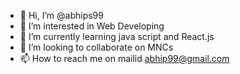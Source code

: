 - 👋 Hi, I’m @abhips99
- 👀 I’m interested in Web Developing
- 🌱 I’m currently learning java script and React.js
- 💞️ I’m looking to collaborate on MNCs
- 📫 How to reach me on mailid abhip99@gmail.com

<!---
abhips99/abhips99 is a ✨ special ✨ repository because its `README.md` (this file) appears on your GitHub profile.
You can click the Preview link to take a look at your changes.
--->

